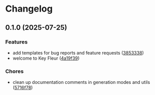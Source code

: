 # Changelog

## 0.1.0 (2025-07-25)

### Features

* add templates for bug reports and feature requests ([3853338](https://github.com/ali-master/keyfleur/commit/3853338eb80a8071cc397482a9b9fe3fdae41aa1))
* welcome to Key Fleur ([4a19f39](https://github.com/ali-master/keyfleur/commit/4a19f393f5b99a67b4996334d2da3d568cce9026))

### Chores

* clean up documentation comments in generation modes and utils ([5716f78](https://github.com/ali-master/keyfleur/commit/5716f78eef7ac230ce74ee75459fa66868150a84))
